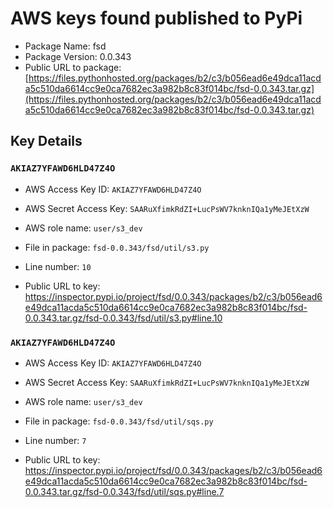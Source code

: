 # AWS keys found published to PyPi

* Package Name: fsd
* Package Version: 0.0.343
* Public URL to package: [https://files.pythonhosted.org/packages/b2/c3/b056ead6e49dca11acda5c510da6614cc9e0ca7682ec3a982b8c83f014bc/fsd-0.0.343.tar.gz](https://files.pythonhosted.org/packages/b2/c3/b056ead6e49dca11acda5c510da6614cc9e0ca7682ec3a982b8c83f014bc/fsd-0.0.343.tar.gz)

## Key Details

### `AKIAZ7YFAWD6HLD47Z4O`

* AWS Access Key ID: `AKIAZ7YFAWD6HLD47Z4O`
* AWS Secret Access Key: `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` 
* AWS role name: `user/s3_dev`
* File in package: `fsd-0.0.343/fsd/util/s3.py`
* Line number: `10`

* Public URL to key: https://inspector.pypi.io/project/fsd/0.0.343/packages/b2/c3/b056ead6e49dca11acda5c510da6614cc9e0ca7682ec3a982b8c83f014bc/fsd-0.0.343.tar.gz/fsd-0.0.343/fsd/util/s3.py#line.10



### `AKIAZ7YFAWD6HLD47Z4O`

* AWS Access Key ID: `AKIAZ7YFAWD6HLD47Z4O`
* AWS Secret Access Key: `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` 
* AWS role name: `user/s3_dev`
* File in package: `fsd-0.0.343/fsd/util/sqs.py`
* Line number: `7`

* Public URL to key: https://inspector.pypi.io/project/fsd/0.0.343/packages/b2/c3/b056ead6e49dca11acda5c510da6614cc9e0ca7682ec3a982b8c83f014bc/fsd-0.0.343.tar.gz/fsd-0.0.343/fsd/util/sqs.py#line.7


